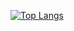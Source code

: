 [![Top Langs](https://github-readme-stats.vercel.app/api/top-langs/?username=rodrigogloz)](https://github.com/anuraghazra/github-readme-stats)

